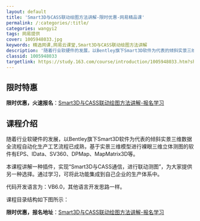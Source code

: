 ```yaml
---
layout: default
title: 'Smart3D与CASS联动绘图方法讲解-限时优惠-网易精品课'
permalink: /:categories/:title/
categories: wangyi2
tags: 网易提供
cover: 1005948033.jpg
keywords: 精选网课,网易云课堂,Smart3D与CASS联动绘图方法讲解
description: '随着行业软硬件的发展，以Bentley旗下Smart3D软件为代表的倾斜实景三维数据全流程自动化生产工艺流程已成熟，基于'
classid: 1005948033
targetlink: https://study.163.com/course/introduction/1005948033.htm?share=1&shareId=1025206652&utm_campaign=share&utm_medium=iphoneShare&utm_source=&utm_u=1025206652
---
```


## 限时特惠

**限时优惠，火速报名**：[Smart3D与CASS联动绘图方法讲解-报名学习](https://study.163.com/course/introduction/1005948033.htm?share=1&shareId=1025206652&utm_campaign=share&utm_medium=iphoneShare&utm_source=&utm_u=1025206652)

## 课程介绍

随着行业软硬件的发展，以Bentley旗下Smart3D软件为代表的倾斜实景三维数据全流程自动化生产工艺流程已成熟，基于实景三维模型进行裸眼三维立体测图的软件有EPS、IData、SV360、DPMap、MapMatrix3D等。

本课程讲解一种插件，实现“Smart3D与CASS通信，进行联动测图”，为大家提供另一种选择。通过学习，可将此功能集成到自己企业的生产体系中。

代码开发语言为：VB6.0，其他语言开发思路一样。

课程目录结构如下图所示：

**限时优惠，报名地址**：[Smart3D与CASS联动绘图方法讲解-报名学习](https://study.163.com/course/introduction/1005948033.htm?share=1&shareId=1025206652&utm_campaign=share&utm_medium=iphoneShare&utm_source=&utm_u=1025206652)

